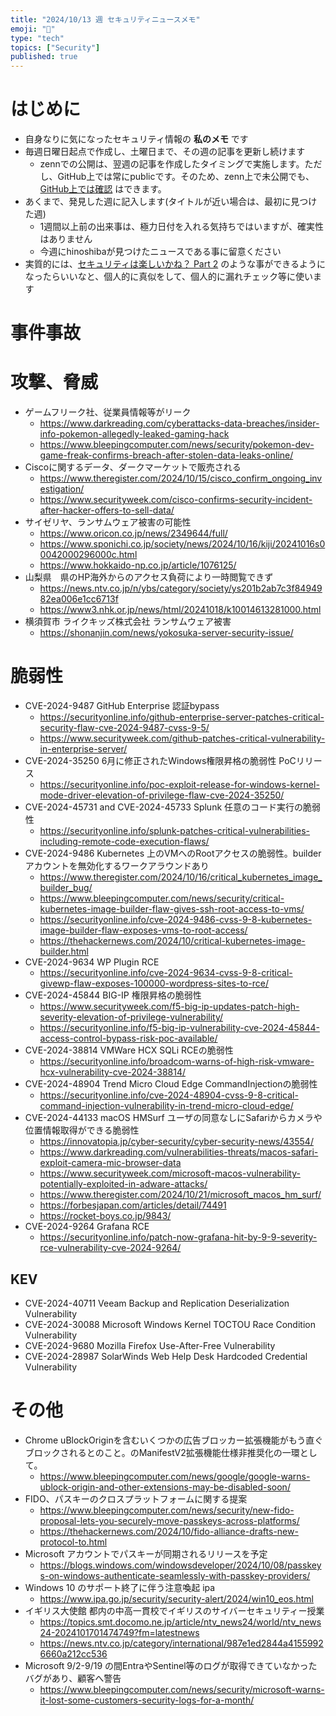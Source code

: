 ```yaml
---
title: "2024/10/13 週 セキュリティニュースメモ"
emoji: "🔖"
type: "tech"
topics: ["Security"]
published: true
---
```


# はじめに
* 自身なりに気になったセキュリティ情報の **私のメモ** です
* 毎週日曜日起点で作成し、土曜日まで、その週の記事を更新し続けます
    * zennでの公開は、翌週の記事を作成したタイミングで実施します。ただし、GitHub上では常にpublicです。そのため、zenn上で未公開でも、[GitHub上では確認](https://github.com/hinoshiba/zenn.dev/tree/main/articles) はできます。
* あくまで、発見した週に記入します(タイトルが近い場合は、最初に見つけた週)
    * 1週間以上前の出来事は、極力日付を入れる気持ちではいますが、確実性はありません
    * 今週にhinoshibaが見つけたニュースである事に留意ください
* 実質的には、[セキュリティは楽しいかね？ Part 2](https://negi.hatenablog.com/) のような事ができるようになったらいいなと、個人的に真似をして、個人的に漏れチェック等に使います

# 事件事故

# 攻撃、脅威

* ゲームフリーク社、従業員情報等がリーク
    * https://www.darkreading.com/cyberattacks-data-breaches/insider-info-pokemon-allegedly-leaked-gaming-hack
    * https://www.bleepingcomputer.com/news/security/pokemon-dev-game-freak-confirms-breach-after-stolen-data-leaks-online/
* Ciscoに関するデータ、ダークマーケットで販売される
    * https://www.theregister.com/2024/10/15/cisco_confirm_ongoing_investigation/
    * https://www.securityweek.com/cisco-confirms-security-incident-after-hacker-offers-to-sell-data/
* サイゼリヤ、ランサムウェア被害の可能性
    * https://www.oricon.co.jp/news/2349644/full/
    * https://www.sponichi.co.jp/society/news/2024/10/16/kiji/20241016s00042000296000c.html
    * https://www.hokkaido-np.co.jp/article/1076125/
* 山梨県　県のHP海外からのアクセス負荷により一時閲覧できず
    * https://news.ntv.co.jp/n/ybs/category/society/ys201b2ab7c3f8494982ea006e1cc6713f
    * https://www3.nhk.or.jp/news/html/20241018/k10014613281000.html
* 横須賀市 ライクキッズ株式会社 ランサムウェア被害
    * https://shonanjin.com/news/yokosuka-server-security-issue/
# 脆弱性

* CVE-2024-9487 GitHub Enterprise 認証bypass
    * https://securityonline.info/github-enterprise-server-patches-critical-security-flaw-cve-2024-9487-cvss-9-5/
    * https://www.securityweek.com/github-patches-critical-vulnerability-in-enterprise-server/
* CVE-2024-35250 6月に修正されたWindows権限昇格の脆弱性 PoCリリース
    * https://securityonline.info/poc-exploit-release-for-windows-kernel-mode-driver-elevation-of-privilege-flaw-cve-2024-35250/
* CVE-2024-45731 and CVE-2024-45733 Splunk 任意のコード実行の脆弱性
    * https://securityonline.info/splunk-patches-critical-vulnerabilities-including-remote-code-execution-flaws/
* CVE-2024-9486 Kubernetes 上のVMへのRootアクセスの脆弱性。builderアカウントを無効化するワークアラウンドあり
    * https://www.theregister.com/2024/10/16/critical_kubernetes_image_builder_bug/
    * https://www.bleepingcomputer.com/news/security/critical-kubernetes-image-builder-flaw-gives-ssh-root-access-to-vms/
    * https://securityonline.info/cve-2024-9486-cvss-9-8-kubernetes-image-builder-flaw-exposes-vms-to-root-access/
    * https://thehackernews.com/2024/10/critical-kubernetes-image-builder.html
* CVE-2024-9634 WP Plugin RCE
    * https://securityonline.info/cve-2024-9634-cvss-9-8-critical-givewp-flaw-exposes-100000-wordpress-sites-to-rce/
* CVE-2024-45844 BIG-IP 権限昇格の脆弱性
    * https://www.securityweek.com/f5-big-ip-updates-patch-high-severity-elevation-of-privilege-vulnerability/
    * https://securityonline.info/f5-big-ip-vulnerability-cve-2024-45844-access-control-bypass-risk-poc-available/
* CVE-2024-38814 VMWare HCX SQLi RCEの脆弱性
    * https://securityonline.info/broadcom-warns-of-high-risk-vmware-hcx-vulnerability-cve-2024-38814/
* CVE-2024-48904 Trend Micro Cloud Edge CommandInjectionの脆弱性
    * https://securityonline.info/cve-2024-48904-cvss-9-8-critical-command-injection-vulnerability-in-trend-micro-cloud-edge/
* CVE-2024-44133 macOS HMSurf ユーザの同意なしにSafariからカメラや位置情報取得ができる脆弱性
    * https://innovatopia.jp/cyber-security/cyber-security-news/43554/
    * https://www.darkreading.com/vulnerabilities-threats/macos-safari-exploit-camera-mic-browser-data
    * https://www.securityweek.com/microsoft-macos-vulnerability-potentially-exploited-in-adware-attacks/
    * https://www.theregister.com/2024/10/21/microsoft_macos_hm_surf/
    * https://forbesjapan.com/articles/detail/74491
    * https://rocket-boys.co.jp/9843/
* CVE-2024-9264 Grafana RCE
    * https://securityonline.info/patch-now-grafana-hit-by-9-9-severity-rce-vulnerability-cve-2024-9264/
## KEV
* CVE-2024-40711 Veeam Backup and Replication Deserialization Vulnerability
* CVE-2024-30088 Microsoft Windows Kernel TOCTOU Race Condition Vulnerability
* CVE-2024-9680 Mozilla Firefox Use-After-Free Vulnerability
* CVE-2024-28987 SolarWinds Web Help Desk Hardcoded Credential Vulnerability

# その他

* Chrome uBlockOriginを含むいくつかの広告ブロッカー拡張機能がもう直ぐブロックされるとのこと。のManifestV2拡張機能仕様非推奨化の一環として。
    * https://www.bleepingcomputer.com/news/google/google-warns-ublock-origin-and-other-extensions-may-be-disabled-soon/
* FIDO、パスキーのクロスプラットフォームに関する提案
    * https://www.bleepingcomputer.com/news/security/new-fido-proposal-lets-you-securely-move-passkeys-across-platforms/
    * https://thehackernews.com/2024/10/fido-alliance-drafts-new-protocol-to.html
* Microsoft アカウントでパスキーが同期されるリリースを予定
    * https://blogs.windows.com/windowsdeveloper/2024/10/08/passkeys-on-windows-authenticate-seamlessly-with-passkey-providers/
* Windows 10 のサポート終了に伴う注意喚起 ipa
    * https://www.ipa.go.jp/security/security-alert/2024/win10_eos.html
* イギリス大使館 都内の中高一貫校でイギリスのサイバーセキュリティー授業　
    * https://topics.smt.docomo.ne.jp/article/ntv_news24/world/ntv_news24-2024101701474749?fm=latestnews
    * https://news.ntv.co.jp/category/international/987e1ed2844a41559926660a212cc536
* Microsoft 9/2-9/19 の間EntraやSentinel等のログが取得できていなかったバグがあり、顧客へ警告
    * https://www.bleepingcomputer.com/news/security/microsoft-warns-it-lost-some-customers-security-logs-for-a-month/
